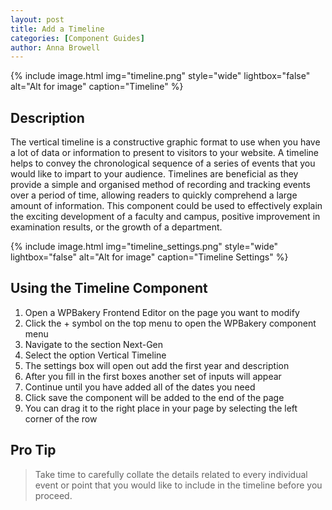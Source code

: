 ```yaml
---
layout: post
title: Add a Timeline
categories: [Component Guides]
author: Anna Browell
---
```

{% include image.html img="timeline.png" style="wide" lightbox="false" alt="Alt for image" caption="Timeline" %}


## Description

The vertical timeline is a constructive graphic format to use when you have a lot of data or information to present to visitors to your website. A timeline helps to convey the chronological sequence of a series of events that you would like to impart to your audience. Timelines are beneficial as they provide a simple and organised method of recording and tracking events over a period of time, allowing readers to quickly comprehend a large amount of information. This component could be used to effectively explain the exciting development of a faculty and campus, positive improvement in examination results, or the growth of a department.

{% include image.html img="timeline_settings.png" style="wide" lightbox="false" alt="Alt for image" caption="Timeline Settings" %}


## Using the Timeline Component


1. Open a WPBakery Frontend Editor on the page you want to modify
2. Click the + symbol on the top menu to open the WPBakery component menu
3. Navigate to the section Next-Gen
4. Select the option Vertical Timeline
5. The settings box will open out add the first year and description
6. After you fill in the first boxes another set of inputs will appear
7. Continue until you have added all of the dates you need
8. Click save the component will be added to the end of the page
9. You can drag it to the right place in your page by selecting the left corner of the row


## Pro Tip
> Take time to carefully collate the details related to every individual event or point that you would like to include in the timeline before you proceed.
